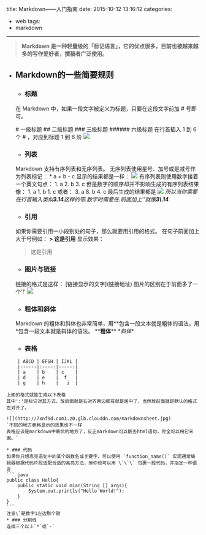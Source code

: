 title: Markdown——入门指南
date: 2015-10-12 13:16:12
categories:
- web
tags:
- markdown
---
> **Markdown 是一种轻量级的「标记语言」，它的优点很多，目前也被越来越多的写作爱好者，撰稿者广泛使用。**

* ## Markdown的一些简要规则
	* ### 标题
	在 Markdown 中，如果一段文字被定义为标题，只要在这段文字前加 # 号即可。
	
	\# 一级标题
	\## 二级标题
	\### 三级标题
	\###### 六级标题
	在行首插入 1 到 6 个 # ，对应到标题 1 到 6 阶
	![](http://7xnf9d.com1.z0.glb.clouddn.com/markdownhead.jpg)
	* ### 列表
	Markdown 支持有序列表和无序列表。
	无序列表使用星号、加号或是减号作为列表标记：
	\* a
	\+ b
	\- c
	显示的结果都是一样：
	![](http://7xnf9d.com1.z0.glb.clouddn.com/markdownlist1.jpg)
	有序列表则使用数字接着一个英文句点：
	1\. a
	2\. b
	3\. c
	但是数字的顺序却并不影响生成的有序列表结果
	像：
	1\. a
	1\. b
	1\. c
	或者：
	3\. a
	8\. b
	4\. c
	最后生成的结果都是
	![](http://7xnf9d.com1.z0.glb.clouddn.com/markdownlist.jpg)
	*所以当你需要在行首输入类似**3.14**这样的带.数字时需要在.前面加上'\'就像**3\\.14***
	* ### 引用
	如果你需要引用一小段别处的句子，那么就要用引用的格式。
	在句子前面加上大于号例如：
	**\> 这是引用**
	显示效果：
	> 这是引用
	* ### 图片与链接
	链接的格式是这样： \[链接显示的文字](链接地址)
	图片的区别在于前面多了一个'!'
	![](http://7xnf9d.com1.z0.glb.clouddn.com/markdownurlimg.jpg)
	* ### 粗体和斜体
	Markdown 的粗体和斜体也非常简单，用\*\*包含一段文本就是粗体的语法，用\*包含一段文本就是斜体的语法。
	\*\***粗体**\*\* 
	\**斜体*\*
	* ### 表格
```
	| ABCD | EFGH | IJKL |
	|------|:----:|-----:|
	| a    | b    | c    |
	| d    | e    |  f   |
	| g    | h    |   i  |
```
	上面的格式就能生成以下表格  
	其中':'是标记对其方式，放后面就是右对齐两边都有就是居中了，当然放前面就是默认的格式左对齐了。  
	 
	![](http://7xnf9d.com1.z0.glb.clouddn.com/markdownsheet.jpg)
	`不同的地方表格显示的效果也不一样
	表格应该是markdown中最坑的地方了，反正markdown可以嵌去html语句，完全可以用它来画。`
	
	* ### 代码
	如果你只想高亮语句中的某个函数名或关键字，可以使用 `function_name()` 实现通常编辑器根据代码片段适配合适的高亮方法，但你也可以用 \`\`\` 包裹一段代码，并指定一种语言
	``` java
	public class Hello{
		public static void mian(String [] args){
			System.out.printls("Hello World!");
		}
	}
	```
	注意\`是数字1左边那个键
	* ### 分割线
	连续三个以上`*`或`-`
	
 
	
	
	 
